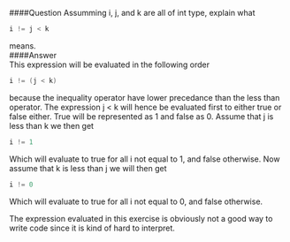 ####Question
Assumming i, j, and k are all of int type, explain what  
```cpp
i != j < k
```
means.  
####Answer  
This expression will be evaluated in the following order
```cpp
i != (j < k)
```
because the inequality operator have lower precedance than the less than operator. The expression j < k will hence be evaluated first to either true or false either. True will be represented as 1 and false as 0. Assume that j is less than k we then get  
```cpp
i != 1
```
Which will evaluate to true for all i not equal to 1, and false otherwise. Now assume that k is less than j we will then get  
```cpp
i != 0
```
Which will evaluate to true for all i not equal to 0, and false otherwise.  

The expression evaluated in this exercise is obviously not a good way to write code since it is kind of hard to interpret.  
